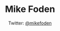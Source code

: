 <h1 align="center">Mike Foden</h1>
<div align="center">Twitter: <a href="https://www.twitter.com/mikefoden/" align="center">@mikefoden</a></div>